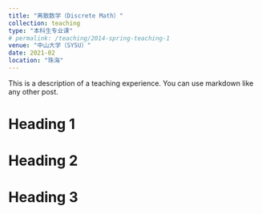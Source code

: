 ```yaml
---
title: "离散数学（Discrete Math）"
collection: teaching
type: "本科生专业课"
# permalink: /teaching/2014-spring-teaching-1
venue: "中山大学（SYSU）"
date: 2021-02
location: "珠海"
---
```


This is a description of a teaching experience. You can use markdown like any other post.

Heading 1
======

Heading 2
======

Heading 3
======
